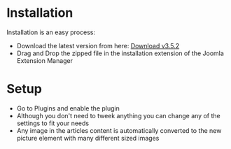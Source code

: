 # Installation

Installation is an easy process:

- Download the latest version from here: [Download v3.5.2](dist/plg_responsive_3.5.2.zip ':ignore')
- Drag and Drop the zipped file in the installation extension of the Joomla Extension Manager

# Setup

- Go to Plugins and enable the plugin
- Although you don't need to tweek anything you can change any of the settings to fit your needs
- Any image in the articles content is automatically converted to the new picture element with many different sized images
